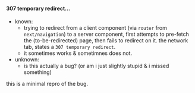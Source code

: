 #### 307 temporary redirect...
- known:
  - trying to redirect from a client component (via `router` from `next/navigation`) to a server component,
first attempts to pre-fetch the (to-be-redirected) page, then fails to redirect on it. the network
tab, states a `307 temporary redirect`.
  - it sometimes works & sometimnes does not.
- unknown:
  - is this actually a bug? (or am i just slightly stupid & i missed something)

this is a minimal repro of the bug.
